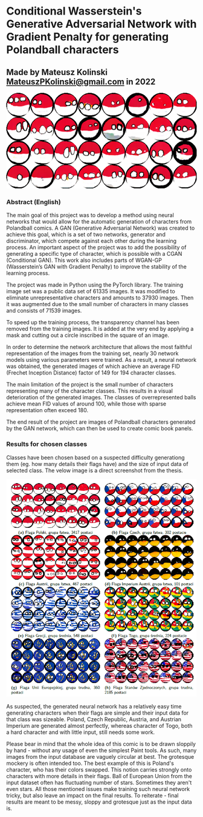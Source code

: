 # Conditional Wasserstein's Generative Adversarial Network with Gradient Penalty for generating Polandball characters

## Made by Mateusz Kolinski MateuszPKolinski@gmail.com in 2022

![Final Result for Poland](assets/MainImage.png)

### Abstract (English)

The main goal of this project was to develop a method using neural networks that would allow for the automatic generation of characters from Polandball comics. A GAN (Generative Adversarial Network) was created to achieve this goal, which is a set of two networks, generator and discriminator, which compete against each other during the learning process. An important aspect of the project was to add the possibility of generating a specific type of character, which is possible with a CGAN (Conditional GAN). This work also includes parts of WGAN-GP (Wasserstein’s GAN with Gradient Penalty) to improve the stability of the learning process.

The project was made in Python using the PyTorch library. The training image set was a public data set of 61335 images. It was modified to eliminate unrepresentative characters and amounts to 37930 images. Then it was augmented due to the small number of characters in many classes and consists of 71539 images.

To speed up the training process, the transparency channel has been removed from the training images. It is added at the very end by applying a mask and cutting out a circle inscribed in the square of an image.

In order to determine the network architecture that allows the most faithful representation of the images from the training set, nearly 30 network models using various parameters were trained. As a result, a neural network was obtained, the generated images of which achieve an average FID (Frechet Inception Distance) factor of 149 for 194 character classes.

The main limitation of the project is the small number of characters representing many of the character classes. This results in a visual deterioration of the generated images. The classes of overrepresented balls achieve mean FID values of around 100, while those with sparse representation often exceed 180.

The end result of the project are images of Polandball characters generated by the GAN network, which can then be used to create comic book panels.

### Results for chosen classes

Classes have been chosen based on a suspected difficulty generationg them (eg. how many details their flags have) and the size of input data of selected class. The velow image is a direct screenshot from the thesis.

![Final Result](/assets/Results.png)

As suspected, the generated neural network has a relatively easy time generating characters when their flags are simple and their input data for that class was sizeable. Poland, Czech Republic, Austria, and Austrian Imperium are generated almost perfectly, whereas character of Togo, both a hard character and with little input, still needs some work. 

Please bear in mind that the whole idea of this comic is to be drawn sloppily by hand - without any usage of even the simplest Paint tools. As such, many images from the input database are vaguely circular at best. The grotesque mockery is often intended too. The best example of this is Poland's character, who has their colors swapped. This notion carries strongly onto characters with more details in their flags. Ball of European Union from the input dataset often has fluctuating number of stars. Sometimes they aren't even stars. All those mentioned issues make training such neural network tricky, but also leave an impact on the final results. To reiterate - final results are meant to be messy, sloppy and grotesque just as the input data is.
